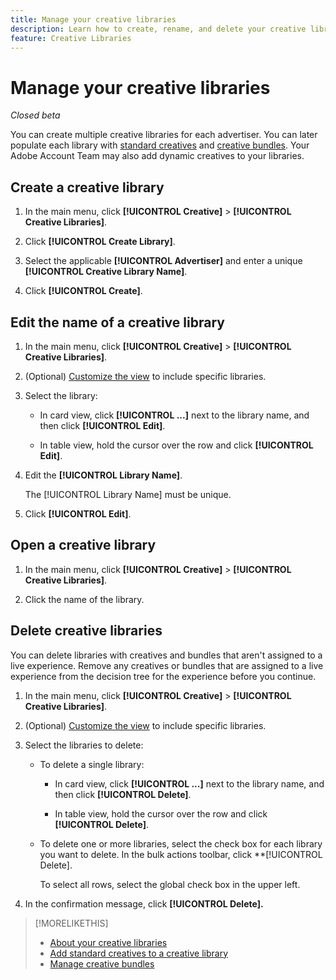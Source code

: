 ```yaml
---
title: Manage your creative libraries
description: Learn how to create, rename, and delete your creative libraries.
feature: Creative Libraries
---
```

# Manage your creative libraries

*Closed beta*

You can create multiple creative libraries for each advertiser. You can later populate each library with [standard creatives](creative-add-standard.md) <!-- , dynamic creatives, --> and [creative bundles](bundle-manage.md). Your Adobe Account Team may also add dynamic creatives to your libraries.

## Create a creative library

1. In the main menu, click **[!UICONTROL Creative]** > **[!UICONTROL Creative Libraries]**.

1. Click **[!UICONTROL Create Library]**.

1. Select the applicable **[!UICONTROL Advertiser]** and enter a unique **[!UICONTROL Creative Library Name]**.

1. Click **[!UICONTROL Create]**.

## Edit the name of a creative library

1. In the main menu, click **[!UICONTROL Creative]** > **[!UICONTROL Creative Libraries]**.

1. (Optional) [Customize the view](/help/creative/introduction/customize-data-views.md) to include specific libraries.

1. Select the library:

   * In card view, click **[!UICONTROL ...]** next to the library name, and then click **[!UICONTROL Edit]**.
     
   * In table view, hold the cursor over the row and click **[!UICONTROL Edit]**.

1. Edit the **[!UICONTROL Library Name]**.

   The [!UICONTROL Library Name] must be unique.

1. Click **[!UICONTROL Edit]**.

## Open a creative library

1. In the main menu, click **[!UICONTROL Creative]** > **[!UICONTROL Creative Libraries]**.

1. Click the name of the library.

## Delete creative libraries

You can delete libraries with creatives and bundles that aren't assigned to a live experience.<!-- Add an x-ref?  --> Remove any creatives or bundles that are assigned to a live experience from the decision tree for the experience<!-- add x-ref --> before you continue.

1. In the main menu, click **[!UICONTROL Creative]** > **[!UICONTROL Creative Libraries]**.

1. (Optional) [Customize the view](/help/creative/introduction/customize-data-views.md) to include specific libraries.

1. Select the libraries to delete:

   * To delete a single library:
   
     * In card view, click **[!UICONTROL ...]** next to the library name, and then click **[!UICONTROL Delete]**.
     
     * In table view, hold the cursor over the row and click **[!UICONTROL Delete]**.

   * To delete one or more libraries, select the check box for each library you want to delete. In the bulk actions toolbar, click **[!UICONTROL Delete].
   
     To select all rows, select the global check box in the upper left.

1. In the confirmation message, click **[!UICONTROL Delete].** <!--Verify wording -->

>[!MORELIKETHIS]
>
>* [About your creative libraries](/help/creative/creative-libraries/creative-libraries-about.md)
>* [Add standard creatives to a creative library](creative-add-standard.md)
>* [Manage creative bundles](bundle-manage.md)
